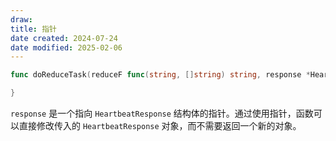 ```yaml
---
draw:
title: 指针
date created: 2024-07-24
date modified: 2025-02-06
---
```


```go
func doReduceTask(reduceF func(string, []string) string, response *HeartbeatResponse) {

}
```

`response` 是一个指向 `HeartbeatResponse` 结构体的指针。通过使用指针，函数可以直接修改传入的 `HeartbeatResponse` 对象，而不需要返回一个新的对象。
